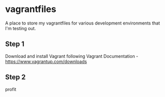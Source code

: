 vagrantfiles
============

A place to store my vagrantfiles for various development environments that I'm testing out.

Step 1
------
Download and install Vagrant following Vagrant Documentation - https://www.vagrantup.com/downloads

Step 2
------
profit
